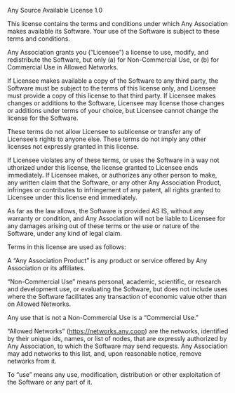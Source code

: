 Any Source Available License 1.0

This license contains the terms and conditions under which Any Association 
makes available its Software. Your use of the Software is subject to these 
terms and conditions. 

Any Association grants you (“Licensee”) a license to use, modify, and 
redistribute the Software, but only 
(a) for Non-Commercial Use, or (b) for Commercial Use in Allowed Networks.

If Licensee makes available a copy of the Software to any third party, 
the Software must be subject to the terms of this license only, and Licensee 
must provide a copy of this license to that third party. 
If Licensee makes changes or additions to the Software, Licensee may license those 
changes or additions under terms of your choice, but Licensee cannot change 
the license for the Software.

These terms do not allow Licensee to sublicense or transfer any of Licensee’s 
rights to anyone else. These terms do not imply any other licenses not 
expressly granted in this license.

If Licensee violates any of these terms, or uses the Software in a way not 
uthorized under this license, the license granted to Licensee ends 
immediately. 
If Licensee makes, or authorizes any other person to make, any written claim 
that the Software, or any other Any Association Product, infringes or 
contributes to infringement of any patent, all rights granted to Licensee 
under this license end immediately. 

As far as the law allows, the Software is provided AS IS, 
without any warranty or condition, and Any Association will not be liable 
to Licensee for any damages arising out of these terms or the use or nature 
of the Software, under any kind of legal claim.

Terms in this license are used as follows:

A “Any Association Product” is any product or service offered by 
Any Association or its affiliates. 

“Non-Commercial Use” means personal, academic, scientific, or research and 
development use, or evaluating the Software, but does not include uses where 
the Software facilitates any transaction of economic value other than on 
Allowed Networks. 

Any use that is not a Non-Commercial Use is a “Commercial Use.”

“Allowed Networks” (https://networks.any.coop) are the networks, 
identified by their unique ids, names, or list of nodes, that are expressly 
authorized by Any Association, to which the Software may send requests. 
Any Association may add networks to this list, and, upon reasonable notice, 
remove networks from it.

To “use” means any use, modification, distribution or other exploitation of 
the Software or any part of it.

